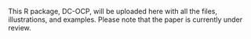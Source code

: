 This R package, DC-OCP, will be uploaded here with all the files, illustrations, and examples. Please note that the paper is currently under review.
